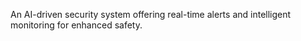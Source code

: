 An AI-driven security system offering real-time alerts and intelligent monitoring for enhanced safety.
